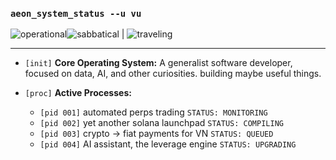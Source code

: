### `aeon_system_status --u vu`
<img src="https://img.shields.io/badge/SYSTEM_STATUS-OPERATIONAL-brightgreen" alt="operational"><img src="https://img.shields.io/badge/SABBATICAL-bf5700" alt="sabbatical"> | <img src="https://img.shields.io/badge/CURRENT_LOCATION-TRAVELING-brightgreen" alt="traveling">

---

* `[init]` **Core Operating System:** A generalist software developer, focused on data, AI, and other curiosities. building maybe useful things.
  
* `[proc]` **Active Processes:**
    * `[pid 001]` automated perps trading `STATUS: MONITORING`
    * `[pid 002]` yet another solana launchpad `STATUS: COMPILING`
    * `[pid 003]` crypto -> fiat payments for VN `STATUS: QUEUED`
    * `[pid 004]` AI assistant, the leverage engine `STATUS: UPGRADING`
